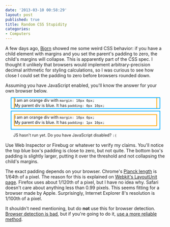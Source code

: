 ```yaml
---
date: '2013-03-10 00:58:29'
layout: post
published: true
title: Random CSS Stupidity
categories:
- Computers
---
```


A few days ago, [Bjorn](http://bjorn.tipling.com/) showed me some weird CSS behavior: if you have a child element with margins and you set the parent's padding to zero, the child's margins will collapse. This is apparently part of the CSS spec. I thought it unlikely that browsers would implement arbitrary-precision decimal arithmetic for styling calculations, so I was curious to see how close I could set the padding to zero before browsers rounded down.

Assuming you have JavaScript enabled, you'll know the answer for your own browser below.

<div style="width: 37em; margin: 0 auto; font-size: 90%; line-height: 120%;">
  <div style="outline: 2px solid #0af; padding: 0px 10px;" id="collapsed">
    <div style="outline: 2px solid orange; margin: 10px 0px;">
      I am an orange div with <code>margin: 10px 0px;</code><br />
      My parent div is blue. It has <code>padding: <span id="c_padding">0px 10px</span>;</code>
    </div>
  </div>
  <div style="outline: 2px solid #0af; padding: 1px 10px;" id="uncollapsed">
    <div style="outline: 2px solid orange; margin: 10px 0px;">
      I am an orange div with <code>margin: 10px 0px;</code><br />
      My parent div is blue. It has <code>padding: <span id="u_padding">1px 10px</span>;</code>
    </div>
  </div>
  <div id="result" style="padding: 1em 0.5em 0 0.5em;">
    JS hasn't run yet. Do you have JavaScript disabled? <code>:(</code>
  </div>
</div>
<script type="text/javascript">
var ce = document.getElementById("collapsed");
var ue = document.getElementById("uncollapsed");
var initial_height = ce.offsetHeight;
function binary_search(min, max, depth) {
  if (depth > 100) {
    document.getElementById("result").innerHTML = "Your browser’s pixel precision is " + max.toFixed(8) + " pixels or 1/" +  Math.round(1/max) + " of a pixel.";
    ce.style.padding = min + "px 10px";
    document.getElementById("c_padding").innerHTML = min + "px 10px";
    ue.style.padding = max + "px 10px";
    document.getElementById("u_padding").innerHTML = max + "px 10px";
    return true;
  }
  var mid = (min + max) / 2;
  ce.style.padding = mid + "px 10px";
  if (ce.offsetHeight > initial_height) {
    return binary_search(min, mid, depth + 1);
  } else {
    return binary_search(mid, max, depth + 1);
  }
}
binary_search(0, 1, 0);
</script>

Use Web Inspector or Firebug or whatever to verify my claims. You'll notice the top blue box's padding is close to zero, but not quite. The bottom box's padding is slightly larger, putting it over the threshold and not collapsing the child's margins.

The exact padding depends on your browser. Chrome's [Planck length](http://en.wikipedia.org/wiki/Planck_length) is 1/64th of a pixel. The reason for this is explained on [Webkit's LayoutUnit page](http://trac.webkit.org/wiki/LayoutUnit). Firefox uses about 1/120th of a pixel, but I have no idea why. Safari doesn't care about anything less than 0.99 pixels. This seems fitting for a browser made by Apple. Surprisingly, Internet Explorer 8's resolution is 1/100th of a pixel.

It shouldn't need mentioning, but do **not** use this for browser detection. [Browser detection is bad](http://www.quirksmode.org/js/support.html), but if you're going to do it, [use a more reliable method](http://www.quirksmode.org/js/detect.html).
